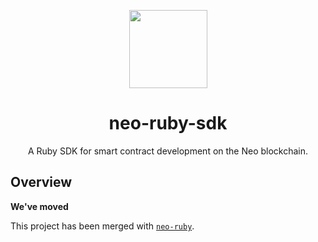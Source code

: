 <p align="center">
  <img
    src="http://res.cloudinary.com/vidsy/image/upload/v1503160820/CoZ_Icon_DARKBLUE_200x178px_oq0gxm.png"
    width="125px;">
</p>

<h1 align="center">neo-ruby-sdk</h1>

<p align="center">
  A Ruby SDK for smart contract development on the Neo blockchain.
</p>

## Overview

**We've moved**

This project has been merged with [`neo-ruby`](https://github.com/CityOfZion/neo-ruby).
